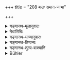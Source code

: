 +++
title = "208 बालः समान-जन्मा"

+++

<details><summary>गङ्गानथ-मूलानुवादः</summary>

Whether he be younger, or of equal age, or a student of sacrificial ritual,—the Teacher’s son, imparting instruction, dfserves the same honour as the Teacher.—(208)
</details>

<details><summary>मेधातिथिः</summary>
<u>ये न</u> पठन्ति गुरुपुत्रविशेषणार्थं पूर्वत्राचार्यग्रहणम्, तेषाम् अध्यापयितरि गुणवति समानजातीये सर्वगुरुवृत्तिः प्राप्तानेन विशेषेणावस्थाप्यते । **अध्यापयन् गुरुसुतो गुरुवन् मानं** पूजाम् **अर्हति,** नानाध्यापयन् ।

- <u>ननु</u> च विद्याग्रहणनिमित्तत्वाद् गुरुवृत्तिर् अध्यापयद् गुरुवद् गुरुपुत्रे ऽप्य् अध्यापयितरि प्राप्तैव । शैशवब्राह्मणनिदर्शनात् कनीयसो ऽपि सिद्धेत्य् अतो **बालः समानजन्मा वा** इत्य् एवमर्थम् अपि न वक्तव्यम् ।

- <u>सत्यम्</u> । यो वेदं वेदैकदेशं वाध्यापयति तस्यानाचार्यस्याप्य् एषा वृत्तिर् उक्ता । अयं तु न ग्राहकः, केवलं कतिचिदहान्य् अहर्भागं वाध्यापयति, अतो नाचार्यो नोपाध्याय इत्य् अप्राप्तौ विधिर् अयम् । अस्माद् एव वचनाद् अन्यस्य भग्नमन्त्रादेर् अध्यापकस्य न सर्वा गुरुवृत्तिः कर्तव्येति विज्ञायते । 

- <u>ये च</u> पूर्वत्राचार्यशब्दं पठन्ति तेषाम् उत्तरार्थम् इदम् अनूद्यते । "उत्सादनं च" (म्ध् २.२०९) इति वक्ष्यति । 

- **शिष्यो वा यज्ञकर्मणि** । यज्ञकर्मग्रहणं प्रदर्शनार्थम् । क्वचिद् अङ्गे वेदैकदेशे मन्त्रभागे कस्मिंश्चिद् ब्राह्मणभागे वा, तथापि गुरुवत् पूज्यः यदि तु गुरुपुत्रः । तस्माद् अनेन प्रकारेण कांचिद् विद्यां शिक्षेत, तदा तेन तस्मिन् गुरुवद् वर्तितव्यम् इत्य् उक्तम्, एवम् अर्थवादत्वाद् अस्यारम्भस्य । 

- <u>ये तु</u> व्याचक्षते- **अध्यापयन्न्** इत्य् अनेनाध्यापनसामर्थ्यं लक्ष्यते, अध्यापनसमर्थश् चेद् अध्यापयतु, मा वाध्यापयेत्, गृहीतवेदश् चेद् गुरुवद् द्रष्टव्यः — तेषाम् शाब्दम् एतद् व्याख्यानं सत्यं भवति । शता लक्षणार्थः, स तु क्रियायाः "लक्षणहेत्वोः क्रियायाः" (पाण् ३.२.१२६) इति । क्रिया चात्र श्रुता- **गुरुवन् मानम् अर्हति** ॥ २.२०८ ॥
</details>

<details><summary>गङ्गानथ-भाष्यानुवादः</summary>

For those persons who do not adopt, the reading whereby the term ‘*ācārya*’ (teacher) is made the qualification of the ‘Teacher’s son’ in the preceding verse,—it would follow that the entire treatment of the Teacher is to he accorded to the Teacher’s son who is qualified and belongs to the same caste, even though he may not have done any teaching. And it is this wide rule that is restricted by the present verse.—It is only the Teacher’s son imparting instruction that deserves the same honour as the Teacher,—and not he who does not impart instruction.

“That the Teacher’s son who imparts instruction should be honoured like the teacher follows from the mere fact of instruction having been received from him; and from what we read in connection with the story relating to the infant (*vide* 151 above) the propriety of similar treatment of the junior is already known; so that even for the mention of the ‘younger or of equal age’ the present verse would not be required.”

True; what has been said before is the treatment to be accorded to one who teaches the Veda, or even a portion of the Veda,—even though he be not the regular preceptor; while the person referred to here is not one who has made one get up the Veda; it is only one who teaches for a few days or even for a part of the day. And since such a person would not be either a ‘Preceptor’ or a ‘sub-teacher,’ his honouring would not be included under what has gone before; so it becomes necessary to enjoin it in the present connection.

It is from this verse that we understand that the entire treatment of the Teacher is not to be accorded to one who teaches only broken parts of a *manṭra*.

For those however who read ‘*ācārya*,’ ‘who does the work of teaching’ in the preceding verse,—the present verse would be a mere reference to what has been enjoined before, for the purpose of adding the injunction occurring in the next verse.

‘*Or a student of sacrificial ritual*’;—the mention of ‘sacrificial ritual’ is only by way of illustration; the meaning is that even though he be a mere student of a subsidiary science, or of a portion of the Veda—*Mantra* portion or the Brāhamaṇa portion,—yet he deserves to be honoured like the teacher; only if he happens to be the teacher’s son and imparts instruction in some science, he should be honoured like the teacher. Though this has been already said (in the preceding verse) yet that does not matter, as the present verse is meant to be merely re-iterative.

Some people offer the following explanation:—“The phrase ‘*imparting instruction*’ stands for the *capacity of teaching*; the sense being that if the teacher’s son has learnt the Vedas and is capable of teaching it, he should be honoured like the teacher;—whether he actually docs the work of teaching or not.”

This explanation is verbally quite correct. The Present Participal affix (in ‘*adhyāpayan*,’ ‘imparting instruction’) has the sense of
*characterisation*; and this characterisation is that of an act; so that
the use is in accordance with Pāṇini 3.2.128; and the *act* is directly mentioned as that ‘*deserving* *the same honour as the teacher*.’—(208)
</details>

<details><summary>गङ्गानथ-टिप्पन्यः</summary>

‘*Yajñakarmaṇi*’—Medhātithi, Govindarāja and Nārāyaṇa construe this with ‘*śiṣyaḥ*’, and explain the phrase ‘*Yajñakarmaṇi śiṣyaḥ*’ as ‘student of sacrificial ritual (and other Vedic subsidiaries)’;—Nandana construes it with ‘*adhyāpayan*’, explaining the phrase as ‘who imparts instruction in sacrificial ritual—Kullūka and Rāghavānanda take it by itself, explaining it as ‘who happens to be present *at a sacrificial performance*’.

‘*Adhyāpayan*’—‘Teaching’ (Medhātithi); ‘Having the capacity to teach’ (Kullūka, also Vīramitrodaya).

This verse is quoted in *Vīramitrodaya* (Saṃskāra, p. 462) where ‘*adhyāpayan*’ is explained as ‘capable of teaching’; and the construction is explained as *yajñakarmaṇi guruvanmānamarhati*’—*i.e*., ‘at a sacrificial performance, he deserves to be honoured like the Teacher’;—thus agreeing on all points with the explanation given by Kullūka.
</details>

<details><summary>गङ्गानथ-तुल्य-वाक्यानि</summary>

**(verses 208-209)  
**

*Viṣṇu* (28.31-33).—‘One should behave towards the teacher’s son who
imparts instruction to him just as he would towards the teacher himself,—whether he be younger than him or of the same age;—he should not wash his feet;—nor should he eat his leavings.’

*Gautama* (2.38,39).—‘He should behave similarly towards ṭhe teacher’s
wife and his sons;—but should not eat his leavings, or bathe him, or dress his hair, or wash his feet, or rub his body, or clasp his feet.’

*Baudhāyana* (1.2.37).—‘Towards the teacher’s son, or towards the
expounder of the Veda, one should behave similarly, with the exception of eating his leavings.’

*Āpastamba Dharmasūtra* (1.7.30).—‘I he behaviour towards the teacher’s
son should be like that towards the teacher himself,—with the exception of eating the leavings.’
</details>

<details><summary>Bühler</summary>

208	The son of the teacher who imparts instruction (in his father's stead), whether younger or of equal age, or a student of (the science of) sacrifices (or of other Angas), deserves the same honour as the teacher.
</details>
